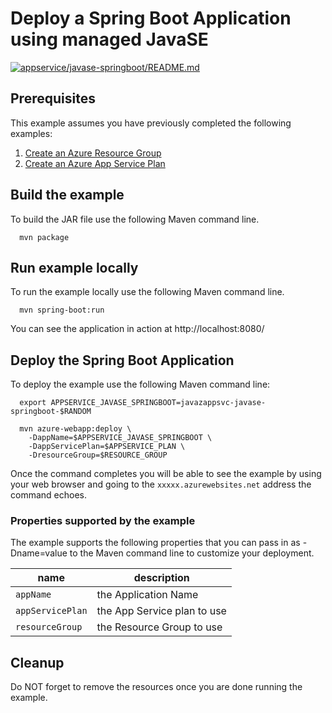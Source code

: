 
# Deploy a Spring Boot Application using managed JavaSE

[![appservice/javase-springboot/README.md](https://github.com/Azure-Samples/java-on-azure-examples/actions/workflows/appservice_javase-springboot_README_md.yml/badge.svg)](https://github.com/Azure-Samples/java-on-azure-examples/actions/workflows/appservice_javase-springboot_README_md.yml)

## Prerequisites

This example assumes you have previously completed the following examples:

1. [Create an Azure Resource Group](../../group/create/README.md)
1. [Create an Azure App Service Plan](../create-plan/README.md)

<!-- workflow.run()

  if [[ -z $REGION ]]; then
    export REGION=westus
  fi

  -->
<!-- workflow.cron(0 18 * * 2) -->
<!-- workflow.include(../create-plan/README.md) -->

## Build the example

To build the JAR file use the following Maven command line.

<!-- workflow.run() 

  cd appservice/javase-springboot

  -->

````shell
  mvn package
````

## Run example locally

To run the example locally use the following Maven command line.

<!-- workflow.skip() -->
````shell
  mvn spring-boot:run
````

You can see the application in action at http://localhost:8080/

## Deploy the Spring Boot Application

To deploy the example use the following Maven command line:

````shell
  export APPSERVICE_JAVASE_SPRINGBOOT=javazappsvc-javase-springboot-$RANDOM

  mvn azure-webapp:deploy \
    -DappName=$APPSERVICE_JAVASE_SPRINGBOOT \
    -DappServicePlan=$APPSERVICE_PLAN \
    -DresourceGroup=$RESOURCE_GROUP
````

<!-- workflow.run()

  sleep 240
  cd ../..

  -->

Once the command completes you will be able to see the example by using your 
web browser and going to the ```xxxxx.azurewebsites.net``` address the command
echoes.

<!-- workflow.directOnly() 

  export RESULT=$(az webapp show --resource-group $RESOURCE_GROUP --name $APPSERVICE_JAVASE_SPRINGBOOT --output tsv --query state)
  if [[ "$RESULT" != Running ]]; then
    echo 'Web application is NOT running'
    az group delete --name $RESOURCE_GROUP --yes || true
    exit 1
  fi
  export URL=https://$(az webapp show --resource-group $RESOURCE_GROUP --name $APPSERVICE_JAVASE_SPRINGBOOT --output tsv --query defaultHostName)
  export RESULT=$(curl $URL)
  sleep 240
  export RESULT=$(curl $URL)
  az group delete --name $RESOURCE_GROUP --yes || true
  if [[ "$RESULT" != *"Hello World"* ]]; then
    echo "Response did not contain 'Hello World'"
    exit 1
  fi

  -->

### Properties supported by the example

The example supports the following properties that you can pass in as
-Dname=value to the Maven command line to customize your deployment.

| name                   | description                  |
|------------------------|------------------------------|
| `appName`              | the Application Name         |
| `appServicePlan`       | the App Service plan to use  |
| `resourceGroup`        | the Resource Group to use    |

## Cleanup

Do NOT forget to remove the resources once you are done running the example.
